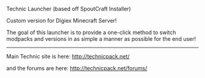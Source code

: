 Technic Launcher (based off SpoutCraft Installer)

Custom version for Digiex Minecraft Server!

The goal of this launcher is to provide a one-click method to switch modpacks and versions in as simple a manner as possible for the end user!

-------------------

Main Technic site is here: http://technicpack.net/

and the forums are here: http://technicpack.net/forums/